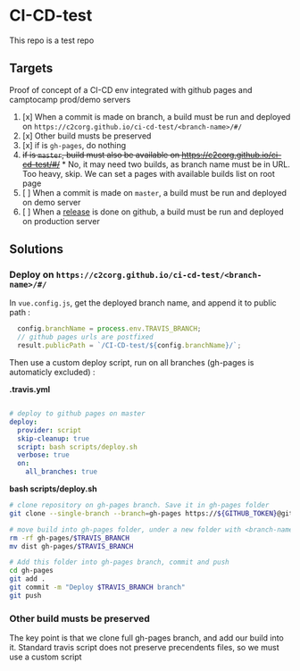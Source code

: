 # CI-CD-test
This repo is a test repo

## Targets

Proof of concept of a CI-CD env integrated with github pages and camptocamp prod/demo servers

1. [x] When a commit is made on <branch-name> branch, a build must be run and deployed on `https://c2corg.github.io/ci-cd-test/<branch-name>/#/`
  1. [x] Other build musts be preserved
  2. [x] if <branch-name> is `gh-pages`, do nothing
  3. <del>if <branch-name> is `master`, build must also be available on https://c2corg.github.io/ci-cd-test/#/</del>
    * No, it may need two builds, as branch name must be in URL. Too heavy, skip. 
      We can set a pages with available builds list on root page
2. [ ] When a commit is made on `master`, a build must be run and deployed on demo server
3. [ ] When a [release](https://github.com/c2corg/CI-CD-test/releases) is done on github, a build must be run and deployed on production server 

## Solutions

### Deploy on `https://c2corg.github.io/ci-cd-test/<branch-name>/#/`

In `vue.config.js`, get the deployed branch name, and append it to public path : 

```js
  config.branchName = process.env.TRAVIS_BRANCH;
  // github pages urls are postfixed
  result.publicPath = `/CI-CD-test/${config.branchName}/`;
```

Then use a custom deploy script, run on all branches (gh-pages is automaticly excluded) : 

**.travis.yml**
```yml

# deploy to github pages on master
deploy:
  provider: script
  skip-cleanup: true
  script: bash scripts/deploy.sh
  verbose: true
  on:
    all_branches: true
```

**bash scripts/deploy.sh**
```bash
# clone repository on gh-pages branch. Save it in gh-pages folder 
git clone --single-branch --branch=gh-pages https://${GITHUB_TOKEN}@github.com/${TRAVIS_REPO_SLUG}.git gh-pages

# move build into gh-pages folder, under a new folder with <branch-name> as name
rm -rf gh-pages/$TRAVIS_BRANCH
mv dist gh-pages/$TRAVIS_BRANCH

# Add this folder into gh-pages branch, commit and push
cd gh-pages
git add .
git commit -m "Deploy $TRAVIS_BRANCH branch"
git push
```

### Other build musts be preserved

The key point is that we clone full gh-pages branch, and add our build into it. Standard travis script does not preserve precendents files, so we must use a custom script








